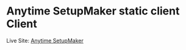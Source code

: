 # Anytime SetupMaker static client Client

Live Site: [Anytime SetupMaker](https://anytime-setupmaker.now.sh)


